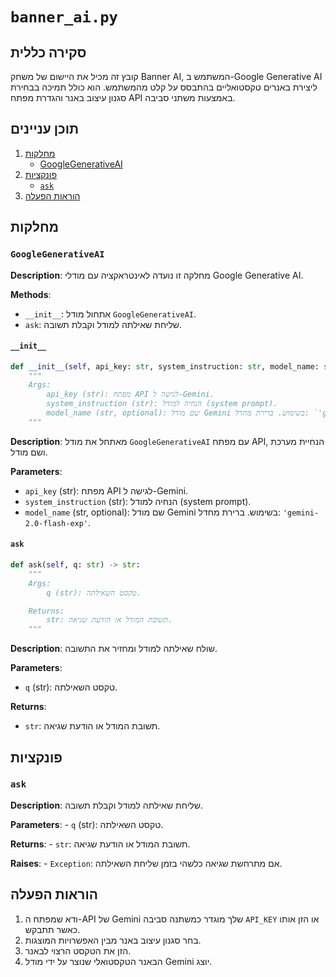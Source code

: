# `banner_ai.py`

## סקירה כללית

קובץ זה מכיל את היישום של משחק Banner AI, המשתמש ב-Google Generative AI ליצירת באנרים טקסטואליים בהתבסס על קלט מהמשתמש. הוא כולל תמיכה בבחירת סגנון עיצוב באנר והגדרת מפתח API באמצעות משתני סביבה.

## תוכן עניינים

1. [מחלקות](#classes)
    - [GoogleGenerativeAI](#googlegenerativeai)
2. [פונקציות](#functions)
    - [`ask`](#ask)
3. [הוראות הפעלה](#instructions)

## מחלקות

### `GoogleGenerativeAI`

**Description**: מחלקה זו נועדה לאינטראקציה עם מודלי Google Generative AI.

**Methods**:
- `__init__`: אתחול מודל `GoogleGenerativeAI`.
- `ask`: שליחת שאילתה למודל וקבלת תשובה.

#### `__init__`

```python
def __init__(self, api_key: str, system_instruction: str, model_name: str = 'gemini-2.0-flash-exp'):
    """
    Args:
        api_key (str): מפתח API לגישה ל-Gemini.
        system_instruction (str): הנחיה למודל (system prompt).
        model_name (str, optional): שם מודל Gemini בשימוש. ברירת מחדל: `'gemini-2.0-flash-exp'`.
    """
```

**Description**: מאתחל את מודל `GoogleGenerativeAI` עם מפתח API, הנחיית מערכת ושם מודל.

**Parameters**:
- `api_key` (str): מפתח API לגישה ל-Gemini.
- `system_instruction` (str): הנחיה למודל (system prompt).
- `model_name` (str, optional): שם מודל Gemini בשימוש. ברירת מחדל: `'gemini-2.0-flash-exp'`.

#### `ask`

```python
def ask(self, q: str) -> str:
    """
    Args:
        q (str): טקסט השאילתה.

    Returns:
        str: תשובת המודל או הודעת שגיאה.
    """
```

**Description**: שולח שאילתה למודל ומחזיר את התשובה.

**Parameters**:
- `q` (str): טקסט השאילתה.

**Returns**:
- `str`: תשובת המודל או הודעת שגיאה.

## פונקציות

### `ask`

**Description**: שליחת שאילתה למודל וקבלת תשובה.

**Parameters**:
    - `q` (str): טקסט השאילתה.

**Returns**:
    - `str`: תשובת המודל או הודעת שגיאה.

**Raises**:
    - `Exception`: אם מתרחשת שגיאה כלשהי בזמן שליחת השאילתה.

## הוראות הפעלה

1.  ודא שמפתח ה-API של Gemini שלך מוגדר כמשתנה סביבה `API_KEY` או הזן אותו כאשר תתבקש.
2.  בחר סגנון עיצוב באנר מבין האפשרויות המוצגות.
3.  הזן את הטקסט הרצוי לבאנר.
4.  הבאנר הטקסטואלי שנוצר על ידי מודל Gemini יוצג.